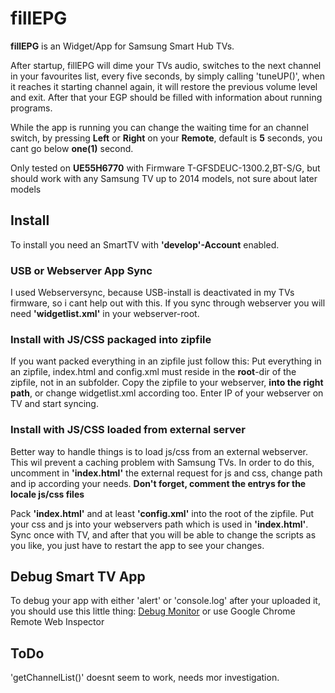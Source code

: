# fillEPG
**fillEPG** is an Widget/App for Samsung Smart Hub TVs.

After startup, fillEPG will dime your TVs audio, switches to 
the next channel in your favourites list, every five seconds,
by simply calling 'tuneUP()', when it reaches it starting 
channel again, it will restore the previous volume level and
exit.
After that your EGP should be filled with information about 
running programs.

While the app is running you can change the waiting time for
an channel switch, by pressing **Left** or **Right** on your 
**Remote**, default is **5** seconds, you cant go below
**one(1)** second.

Only tested on **UE55H6770** with Firmware T-GFSDEUC-1300.2,BT-S/G,
but should work with any Samsung TV up to 2014 models, not sure 
about later models

## Install
To install you need an SmartTV with **'develop'-Account** enabled.

### USB or Webserver App Sync
I used Webserversync, because USB-install is deactivated in my 
TVs firmware, so i cant help out with this.
If you sync through webserver you will need **'widgetlist.xml'**
in your webserver-root.

### Install with JS/CSS packaged into zipfile
If you want packed everything in an zipfile just follow this:
Put everything in an zipfile, index.html and config.xml
must reside in the **root**-dir of the zipfile, not in an
subfolder.
Copy the zipfile to your webserver, **into the right path**, 
or change widgetlist.xml according too.
Enter IP of your webserver on TV and start syncing.

### Install with JS/CSS loaded from external server
Better way to handle things is to load js/css from an external
webserver. This wil prevent a caching problem with Samsung TVs.
In order to do this, uncomment in **'index.html'** the external
request for js and css, change path and ip according your needs.
**Don't forget, comment the entrys for the locale js/css files**

Pack **'index.html'** and at least **'config.xml'** into the root 
of the zipfile. Put your css and js into your webservers path
which is used in **'index.html'**. Sync once with TV, and after
that you will be able to change the scripts as you like, you just
have to restart the app to see your changes.

## Debug Smart TV App
To debug your app with either 'alert' or 'console.log' after your 
uploaded it, you should use this little thing:
[Debug Monitor](https://gist.github.com/janmonschke/4992216 "Debug Monitor")
or use Google Chrome Remote Web Inspector

## ToDo
'getChannelList()' doesnt seem to work, needs mor investigation.
